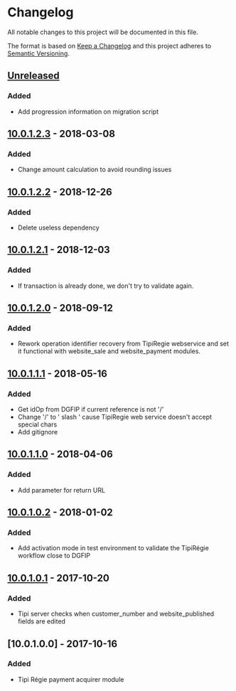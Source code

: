 # Changelog
All notable changes to this project will be documented in this file.

The format is based on [Keep a Changelog](http://keepachangelog.com/en/1.0.0/)
and this project adheres to [Semantic Versioning](http://semver.org/spec/v2.0.0.html).

## [Unreleased]
### Added
- Add progression information on migration script

## [10.0.1.2.3] - 2018-03-08
### Added
- Change amount calculation to avoid rounding issues

## [10.0.1.2.2] - 2018-12-26
### Added
- Delete useless dependency

## [10.0.1.2.1] - 2018-12-03
### Added
- If transaction is already done, we don't try to validate again.

## [10.0.1.2.0] - 2018-09-12
### Added
- Rework operation identifier recovery from TipiRegie webservice and set it functional with website_sale and website_payment modules.

## [10.0.1.1.1] - 2018-05-16
### Added
- Get idOp from DGFIP if current reference is not '/'
- Change '/' to '  slash  ' cause TipiRegie web service doesn't accept special chars
- Add gitignore

## [10.0.1.1.0] - 2018-04-06
### Added
- Add parameter for return URL

## [10.0.1.0.2] - 2018-01-02
### Added
- Add activation mode in test environment to validate the TipiRégie workflow close to DGFIP

## [10.0.1.0.1] - 2017-10-20
### Added
- Tipi server checks when customer_number and website_published fields are edited

## [10.0.1.0.0] - 2017-10-16
### Added
- Tipi Régie payment acquirer module

[10.0.1.0.1]: https://github.com/Horanet/payment_tipiregie/compare/10.0.1.0.0...10.0.1.0.1
[10.0.1.0.2]: https://github.com/Horanet/payment_tipiregie/compare/10.0.1.0.1...10.0.1.0.2
[10.0.1.1.0]: https://github.com/Horanet/payment_tipiregie/compare/10.0.1.0.2...10.0.1.1.0
[10.0.1.1.1]: https://github.com/Horanet/payment_tipiregie/compare/10.0.1.1.0...10.0.1.1.1
[10.0.1.2.0]: https://github.com/Horanet/payment_tipiregie/compare/10.0.1.1.1...10.0.1.2.0
[10.0.1.2.1]: https://github.com/Horanet/payment_tipiregie/compare/10.0.1.2.0...10.0.1.2.1
[10.0.1.2.2]: https://github.com/Horanet/payment_tipiregie/compare/10.0.1.2.1...10.0.1.2.2
[10.0.1.2.3]: https://github.com/Horanet/payment_tipiregie/compare/10.0.1.2.2...10.0.1.2.3
[Unreleased]: https://github.com/Horanet/payment_tipiregie/compare/10.0.1.2.1...HEAD